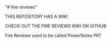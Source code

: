 "# fire-reviews" 

THIS REPOSITORY HAS A WIKI

CHECK OUT THE FIRE REVIEWS WIKI ON GITHUB

Fire Reviews used to be called PowerNotes PAT




